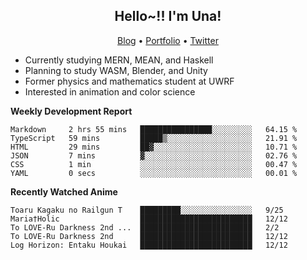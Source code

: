 <h2 align="center">
  Hello~!! I'm Una!
</h2>

<p align="center">
  <a href="https://anarchy.website/">Blog</a> &bull;
  <a href="https://una-ada.github.io/">Portfolio</a> &bull;
  <a href="https://twitter.com/xn__z7x">Twitter</a>
</p>

- Currently studying MERN, MEAN, and Haskell
- Planning to study WASM, Blender, and Unity
- Former physics and mathematics student at UWRF
- Interested in animation and color science

**Weekly Development Report**

<!--START_SECTION:waka-->

```text
Markdown     2 hrs 55 mins   ████████████████░░░░░░░░░   64.15 %
TypeScript   59 mins         █████▒░░░░░░░░░░░░░░░░░░░   21.91 %
HTML         29 mins         ██▓░░░░░░░░░░░░░░░░░░░░░░   10.71 %
JSON         7 mins          ▓░░░░░░░░░░░░░░░░░░░░░░░░   02.76 %
CSS          1 min           ░░░░░░░░░░░░░░░░░░░░░░░░░   00.47 %
YAML         0 secs          ░░░░░░░░░░░░░░░░░░░░░░░░░   00.01 %
```

<!--END_SECTION:waka-->

**Recently Watched Anime**

<!-- RECENT-ANIME:START -->

    Toaru Kagaku no Railgun T    █████████░░░░░░░░░░░░░░░░   9/25
    Maria†Holic                  █████████████████████████   12/12
    To LOVE-Ru Darkness 2nd ...  █████████████████████████   2/2
    To LOVE-Ru Darkness 2nd      █████████████████████████   12/12
    Log Horizon: Entaku Houkai   █████████████████████████   12/12
<!-- RECENT-ANIME:END -->
